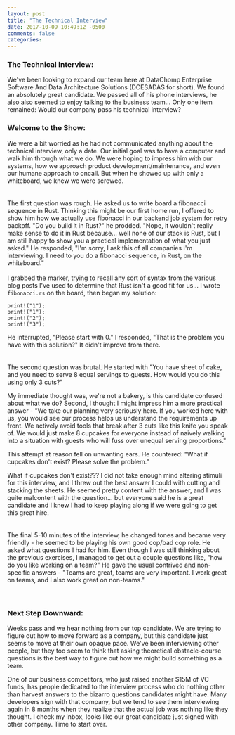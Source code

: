 ```yaml
---
layout: post
title: "The Technical Interview"
date: 2017-10-09 10:49:12 -0500
comments: false
categories:
---
```


### The Technical Interview:

We've been looking to expand our team here at DataChomp Enterprise Software And Data Architecture Solutions (DCESADAS for short). We found an absolutely great candidate. We passed all of his phone interviews, he also also seemed to enjoy talking to the business team... Only one item remained: Would our company pass his technical interview?


### Welcome to the Show:
We were a bit worried as he had not communicated anything about the technical interview, only a date. Our initial goal was to have a computer and walk him through what we do. We were hoping to impress him with our systems, how we approach product development/maintenance, and even our humane approach to oncall. But when he showed up with only a whiteboard, we knew we were screwed.
<br/>
<br/>
<br/>
The first question was rough. He asked us to write board a fibonacci sequence in Rust. Thinking this might be our first home run, I offered to show him how we actually use fibonacci in our backend job system for retry backoff. "Do you build it in Rust?" he prodded. "Nope, it wouldn't really make sense to do it in Rust because... well none of our stack is Rust, but I am still happy to show you a practical implementation of what you just asked." He responded, "I'm sorry, I ask this of all companies I'm interviewing. I need to you do a fibonacci sequence, in Rust, on the whiteboard."
<br /><br />
I grabbed the marker, trying to recall any sort of syntax from the various blog posts I've used to determine that Rust isn't a good fit for us...  I wrote `fibonacci.rs` on the board, then began my solution:
```
print!("1");
print!("1");
print!("2");
print!("3");
```
He interrupted, "Please start with 0." I responded, "That is the problem you have with this solution?" It didn't improve from there.
<br/>
<br/>
<br/>
The second question was brutal. He started with "You have sheet of cake, and you need to serve 8 equal servings to guests. How would you do this using only 3 cuts?"

My immediate thought was, we're not a bakery, is this candidate confused about what we do? Second, I thought I might impress him a more practical answer - "We take our planning very seriously here. If you worked here with us, you would see our process helps us understand the requirements up front. We actively avoid tools that break after 3 cuts like this knife you speak of. We would just make 8 cupcakes for everyone instead of naively walking into a situation with guests who will fuss over unequal serving proportions."

This attempt at reason fell on unwanting ears. He countered: "What if cupcakes don't exist? Please solve the problem."

What if cupcakes don't exist??? I did not take enough mind altering stimuli for this interview, and I threw out the best answer I could with cutting and stacking the sheets. He seemed pretty content with the answer, and I was quite malcontent with the question... but everyone said he is a great candidate and I knew I had to keep playing along if we were going to get this great hire.
<br/>
<br/>
<br/>
The final 5-10 minutes of the interview, he changed tones and became very friendly - he seemed to be playing his own good cop/bad cop role. He asked what questions I had for him. Even though I was still thinking about the previous exercises, I managed to get out a couple questions like, "how do you like working on a team?" He gave the usual contrived and non-specific answers - "Teams are great, teams are very important. I work great on teams, and I also work great on non-teams."
<br/>
<br/>
<br/>
### Next Step Downward:
Weeks pass and we hear nothing from our top candidate. We are trying to figure out how to move forward as a company, but this candidate just seems to move at their own opaque pace.  We've been interviewing other people, but they too seem to think that asking theoretical obstacle-course questions is the best way to figure out how we might build something as a team.

One of our business competitors, who just raised another $15M of VC funds, has people dedicated to the interview process who do nothing other than harvest answers to the bizarro questions candidates might have.  Many developers sign with that company, but we tend to see them interviewing again in 8 months when they realize that the actual job was nothing like they thought. I check my inbox, looks like our great candidate just signed with other company. Time to start over.
